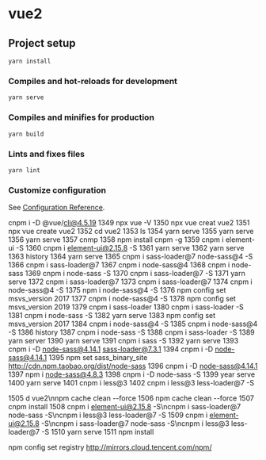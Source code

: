 # vue2

## Project setup
```
yarn install
```

### Compiles and hot-reloads for development
```
yarn serve
```

### Compiles and minifies for production
```
yarn build
```

### Lints and fixes files
```
yarn lint
```

### Customize configuration
See [Configuration Reference](https://cli.vuejs.org/config/).



cnpm i -D @vue/cli@4.5.19
 1349  npx vue -V
 1350  npx vue creat vue2
 1351  npx vue create vue2
 1352  cd vue2
 1353  ls
 1354  yarn serve
 1355  yarn serve
 1356  yarn serve
 1357  cnmp
 1358  npm install cnpm -g
 1359  cnpm i element-ui -S
 1360  cnpm i element-ui@2.15.8 -S
 1361  yarn serve
 1362  yarn serve
 1363  history
 1364  yarn serve
 1365  cnpm i sass-loader@7 node-sass@4 -S
 1366  cnpm i sass-loader@7
 1367  cnpm i node-sass@4
 1368  cnpm i node-sass
 1369  cnpm i node-sass -S
 1370  cnpm i sass-loader@7 -S
 1371  yarn serve
 1372  cnpm i sass-loader@7
 1373  cnpm i sass-loader@7
 1374  cnpm i node-sass@4 -S
 1375  npm i node-sass@4 -S
 1376  npm config set msvs_version 2017
 1377  cnpm i node-sass@4 -S
 1378  npm config set msvs_version 2019
 1379  cnpm i sass-loader
 1380  cnpm i sass-loader -S
 1381  cnpm i node-sass -S
 1382  yarn serve
 1383  npm config set msvs_version 2017
 1384  cnpm i node-sass@4 -S
 1385  cnpm i node-sass@4 -S
 1386  history
 1387  cnpm i node-sass -S
 1388  cnpm i sass-loader -S
 1389  yarn server
 1390  yarn serve
 1391  cnpm i sass -S
 1392  yarn serve
 1393  cnpm i -D node-sass@4.14.1 sass-loader@7.3.1
 1394  cnpm i -D node-sass@4.14.1
 1395  npm set sass_binary_site http://cdn.npm.taobao.org/dist/node-sass
 1396  cnpm i -D node-sass@4.14.1
 1397  npm i node-sass@4.8.3
 1398  cnpm i -D node-sass -S
 1399  year serve
 1400  yarn serve
 1401  cnpm i less@3
 1402  cnpm i less@3 less-loader@7 -S



  1505  d vue2\nnpm cache clean --force
 1506  npm cache clean --force
 1507  cnpm install
 1508  cnpm i element-ui@2.15.8 -S\ncnpm i sass-loader@7 node-sass -S\ncnpm i less@3 less-loader@7 -S
 1509  cnpm i element-ui@2.15.8 -S\ncnpm i sass-loader@7 node-sass -S\ncnpm i less@3 less-loader@7 -S
 1510  yarn serve
 1511  npm install

 npm config set registry http://mirrors.cloud.tencent.com/npm/